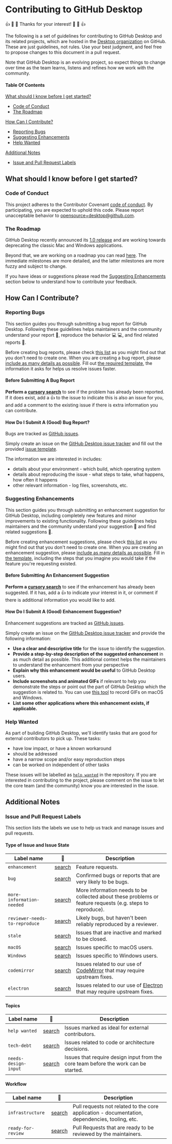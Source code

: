 # Contributing to GitHub Desktop

:+1: :tada: :sparkling_heart: Thanks for your interest! :sparkling_heart: :tada: :+1:

The following is a set of guidelines for contributing to GitHub Desktop and its
related projects, which are hosted in the [Desktop organization](https://github.com/desktop)
on GitHub. These are just guidelines, not rules. Use your best judgment, and
feel free to propose changes to this document in a pull request.

Note that GitHub Desktop is an evolving project, so expect things to change over
time as the team learns, listens and refines how we work with the community.

#### Table Of Contents

[What should I know before I get started?](#what-should-i-know-before-i-get-started)
  * [Code of Conduct](#code-of-conduct)
  * [The Roadmap](#the-roadmap)

[How Can I Contribute?](#how-can-i-contribute)
  * [Reporting Bugs](#reporting-bugs)
  * [Suggesting Enhancements](#suggesting-enhancements)
  * [Help Wanted](#help-wanted)

[Additional Notes](#additional-notes)
  * [Issue and Pull Request Labels](#issue-and-pull-request-labels)

## What should I know before I get started?

### Code of Conduct

This project adheres to the Contributor Covenant [code of conduct](CODE_OF_CONDUCT.md).
By participating, you are expected to uphold this code.
Please report unacceptable behavior to [opensource+desktop@github.com](mailto:opensource+desktop@github.com).

### The Roadmap

GitHub Desktop recently announced its
[1.0 release](https://github.com/blog/2437-announcing-github-desktop-1-0) and
are working towards deprecating the classic Mac and Windows applications.

Beyond that, we are working on a roadmap you can read [here](https://github.com/desktop/desktop/blob/master/docs/process/roadmap.md).
The immediate milestones are more detailed, and the latter milestones are more
fuzzy and subject to change.

If you have ideas or suggestions please read the
[Suggesting Enhancements](#suggesting-enhancements) section below to understand
how to contribute your feedback.

## How Can I Contribute?

### Reporting Bugs

This section guides you through submitting a bug report for GitHub Desktop.
Following these guidelines helps maintainers and the community understand your
report :pencil:, reproduce the behavior :computer: :computer:, and find related
reports :mag_right:.

Before creating bug reports, please check [this list](#before-submitting-a-bug-report)
as you might find out that you don't need to create one. When you are creating
a bug report, please [include as many details as possible](#how-do-i-submit-a-good-bug-report).
Fill out [the required template](./.github/ISSUE_TEMPLATE.md), the information
it asks for helps us resolve issues faster.

#### Before Submitting A Bug Report

**Perform a [cursory search](https://github.com/desktop/desktop/labels/bug)**
to see if the problem has already been reported. If it does exist, add a
:thumbsup: to the issue to indicate this is also an issue for you, and add a
comment to the existing issue if there is extra information you can contribute.

#### How Do I Submit A (Good) Bug Report?

Bugs are tracked as [GitHub issues](https://guides.github.com/features/issues/).

Simply create an issue on the [GitHub Desktop issue tracker](https://github.com/desktop/desktop/issues)
and fill out the provided [issue template](./.github/ISSUE_TEMPLATE.md).

The information we are interested in includes:

 - details about your environment - which build, which operating system
 - details about reproducing the issue - what steps to take, what happens, how
   often it happens
 - other relevant information - log files, screenshots, etc.

### Suggesting Enhancements

This section guides you through submitting an enhancement suggestion for
GitHub Desktop, including completely new features and minor improvements to
existing functionality. Following these guidelines helps maintainers and the
community understand your suggestion :pencil: and find related suggestions
:mag_right:.

Before creating enhancement suggestions, please check [this list](#before-submitting-an-enhancement-suggestion)
as you might find out that you don't need to create one. When you are creating
an enhancement suggestion, please [include as many details as possible](#how-do-i-submit-a-good-enhancement-suggestion).
Fill in [the template](./.github/ISSUE_TEMPLATE.md), including the steps
that you imagine you would take if the feature you're requesting existed.

#### Before Submitting An Enhancement Suggestion

**Perform a [cursory search](https://github.com/desktop/desktop/labels/enhancement)**
to see if the enhancement has already been suggested. If it has, add a
:thumbsup: to indicate your interest in it, or comment if there is additional
information you would like to add.

#### How Do I Submit A (Good) Enhancement Suggestion?

Enhancement suggestions are tracked as [GitHub issues](https://guides.github.com/features/issues/).

Simply create an issue on the [GitHub Desktop issue tracker](https://github.com/desktop/desktop/issues)
and provide the following information:

* **Use a clear and descriptive title** for the issue to identify the
  suggestion.
* **Provide a step-by-step description of the suggested enhancement** in as
  much detail as possible. This additional context helps the maintainers to
  understand the enhancement from your perspective
* **Explain why this enhancement would be useful** to GitHub Desktop users.
* **Include screenshots and animated GIFs** if relevant to help you demonstrate
  the steps or point out the part of GitHub Desktop which the suggestion is
  related to. You can use [this tool](http://www.cockos.com/licecap/) to record
  GIFs on macOS and Windows.
* **List some other applications where this enhancement exists, if applicable.**

### Help Wanted

As part of building GitHub Desktop, we'll identify tasks that are good for
external contributors to pick up. These tasks:

 - have low impact, or have a known workaround
 - should be addressed
 - have a narrow scope and/or easy reproduction steps
 - can be worked on independent of other tasks

These issues will be labelled as [`help wanted`](https://github.com/desktop/desktop/labels/help%20wanted)
in the repository. If you are interested in contributing to the project, please
comment on the issue to let the core team (and the community) know you are
interested in the issue.

## Additional Notes

### Issue and Pull Request Labels

This section lists the labels we use to help us track and manage issues and
pull requests.

#### Type of Issue and Issue State

| Label name | :mag_right: | Description |
| --- | --- | --- |
| `enhancement` | [search](https://github.com/desktop/desktop/labels/enhancement) | Feature requests. |
| `bug` | [search](https://github.com/desktop/desktop/labels/bug)  | Confirmed bugs or reports that are very likely to be bugs. |
| `more-information-needed` | [search](https://github.com/desktop/desktop/labels/more-information-needed) | More information needs to be collected about these problems or feature requests (e.g. steps to reproduce). |
| `reviewer-needs-to-reproduce` | [search](https://github.com/desktop/desktop/labels/reviewer-needs-to-reproduce)  | Likely bugs, but haven't been reliably reproduced by a reviewer. |
| `stale` | [search](https://github.com/desktop/desktop/labels/stale) | Issues that are inactive and marked to be closed. |
| `macOS` | [search](https://github.com/desktop/desktop/labels/macOS)  | Issues specific to macOS users. |
| `Windows` | [search](https://github.com/desktop/desktop/labels/Windows)  | Issues specific to Windows users. |
| `codemirror` | [search](https://github.com/desktop/desktop/labels/codemirror)  | Issues related to our use of [CodeMirror](https://codemirror.net/) that may require upstream fixes. |
| `electron` | [search](https://github.com/desktop/desktop/labels/electron) | Issues related to our use of [Electron](https://electron.atom.io) that may require upstream fixes. |

#### Topics

| Label name | :mag_right: | Description |
| --- | --- | --- |
| `help wanted` | [search](https://github.com/desktop/desktop/labels/help%20wanted)  | Issues marked as ideal for external contributors. |
| `tech-debt` | [search](https://github.com/desktop/desktop/labels/tech-debt) | Issues related to code or architecture decisions. |
| `needs-design-input` | [search](https://github.com/desktop/desktop/labels/needs-design-input)  | Issues that require design input from the core team before the work can be started. |

#### Workflow

| Label name | :mag_right: | Description |
| --- | --- | --- |
| `infrastructure` | [search](https://github.com/desktop/desktop/labels/infrastructure) | Pull requests not related to the core application - documentation, dependencies, tooling, etc. |
| `ready-for-review` | [search](https://github.com/desktop/desktop/labels/ready-for-review)  | Pull Requests that are ready to be reviewed by the maintainers. |
